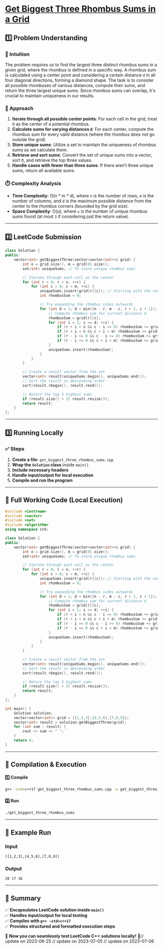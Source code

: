 # **[Get Biggest Three Rhombus Sums in a Grid](https://leetcode.com/problems/get-biggest-three-rhombus-sums-in-a-grid/description/)**  

## **1️⃣ Problem Understanding**  
### **📌 Intuition**  
The problem requires us to find the largest three distinct rhombus sums in a given grid, where the rhombus is defined in a specific way. A rhombus sum is calculated using a center point and considering a certain distance `d` in all four diagonal directions, forming a diamond shape. The task is to consider all possible rhombuses of various distances, compute their sums, and return the three largest unique sums. Since rhombus sums can overlap, it's crucial to maintain uniqueness in our results.

### **🚀 Approach**  
1. **Iterate through all possible center points**: For each cell in the grid, treat it as the center of a potential rhombus.
2. **Calculate sums for varying distances `d`**: For each center, compute the rhombus sum for every valid distance (where the rhombus does not go outside the grid).
3. **Store unique sums**: Utilize a set to maintain the uniqueness of rhombus sums as we calculate them.
4. **Retrieve and sort sums**: Convert the set of unique sums into a vector, sort it, and retrieve the top three values.
5. **Handle cases with fewer than three sums**: If there aren’t three unique sums, return all available sums.

### **⏱️ Complexity Analysis**  
- **Time Complexity**: O(n * m * d), where `n` is the number of rows, `m` is the number of columns, and `d` is the maximum possible distance from the center to the rhombus corners (bounded by the grid size).
- **Space Complexity**: O(u), where `u` is the number of unique rhombus sums found (at most `3` if considering just the return value).

---  

## **2️⃣ LeetCode Submission**  
```cpp
class Solution {
public:
    vector<int> getBiggestThree(vector<vector<int>>& grid) {
        int n = grid.size(), m = grid[0].size();
        set<int> uniqueSums; // To store unique rhombus sums

        // Iterate through each cell as the center
        for (int r = 0; r < n; ++r) {
            for (int c = 0; c < m; ++c) {
                uniqueSums.insert(grid[r][c]); // Starting with the center itself
                int rhombusSum = 0;

                // Try expanding the rhombus sides outwards
                for (int d = 1; d < min({n - r, m - c, r + 1, c + 1}); d++) {
                    // Compute rhombus sum for current distance d
                    rhombusSum = grid[r][c];
                    for (int i = 1; i <= d; ++i) {
                        if (r + i < n && c - i >= 0) rhombusSum += grid[r + i][c - i];
                        if (r + i < n && c + i < m) rhombusSum += grid[r + i][c + i];
                        if (r - i >= 0 && c - i >= 0) rhombusSum += grid[r - i][c - i];
                        if (r - i >= 0 && c + i < m) rhombusSum += grid[r - i][c + i];
                    }
                    uniqueSums.insert(rhombusSum);
                }
            }
        }

        // Create a result vector from the set
        vector<int> result(uniqueSums.begin(), uniqueSums.end());
        // Sort the result in descending order
        sort(result.rbegin(), result.rend());

        // Return the top 3 highest sums
        if (result.size() > 3) result.resize(3);
        return result;
    }
};
```  

---  

## **3️⃣ Running Locally**  
### **✅ Steps**  
1. **Create a file**: `get_biggest_three_rhombus_sums.cpp`  
2. **Wrap the `Solution` class** inside `main()`  
3. **Include necessary headers**  
4. **Handle input/output for local execution**  
5. **Compile and run the program**  

---  

## **📝 Full Working Code (Local Execution)**  
```cpp
#include <iostream>
#include <vector>
#include <set>
#include <algorithm>
using namespace std;

class Solution {
public:
    vector<int> getBiggestThree(vector<vector<int>>& grid) {
        int n = grid.size(), m = grid[0].size();
        set<int> uniqueSums; // To store unique rhombus sums

        // Iterate through each cell as the center
        for (int r = 0; r < n; ++r) {
            for (int c = 0; c < m; ++c) {
                uniqueSums.insert(grid[r][c]); // Starting with the center itself
                int rhombusSum = 0;

                // Try expanding the rhombus sides outwards
                for (int d = 1; d < min({n - r, m - c, r + 1, c + 1}); d++) {
                    // Compute rhombus sum for current distance d
                    rhombusSum = grid[r][c];
                    for (int i = 1; i <= d; ++i) {
                        if (r + i < n && c - i >= 0) rhombusSum += grid[r + i][c - i];
                        if (r + i < n && c + i < m) rhombusSum += grid[r + i][c + i];
                        if (r - i >= 0 && c - i >= 0) rhombusSum += grid[r - i][c - i];
                        if (r - i >= 0 && c + i < m) rhombusSum += grid[r - i][c + i];
                    }
                    uniqueSums.insert(rhombusSum);
                }
            }
        }

        // Create a result vector from the set
        vector<int> result(uniqueSums.begin(), uniqueSums.end());
        // Sort the result in descending order
        sort(result.rbegin(), result.rend());

        // Return the top 3 highest sums
        if (result.size() > 3) result.resize(3);
        return result;
    }
};

int main() {
    Solution solution;
    vector<vector<int>> grid = {{1,2,3},{4,5,6},{7,8,9}};
    vector<int> result = solution.getBiggestThree(grid);
    for (int sum : result) {
        cout << sum << " ";
    }
    return 0;
}
```  

---  

## **🔧 Compilation & Execution**  
#### **1️⃣ Compile**  
```bash
g++ -std=c++17 get_biggest_three_rhombus_sums.cpp -o get_biggest_three_rhombus_sums
```  

#### **2️⃣ Run**  
```bash
./get_biggest_three_rhombus_sums
```  

---  

## **🎯 Example Run**  
### **Input**  
```
[[1,2,3],[4,5,6],[7,8,9]]
```  
### **Output**  
```
20 17 16 
```  

---  

## **📌 Summary**  
✅ **Encapsulates LeetCode solution inside `main()`**  
✅ **Handles input/output for local testing**  
✅ **Compiles with `g++ -std=c++17`**  
✅ **Provides structured and formatted execution steps**  

🚀 **Now you can seamlessly test LeetCode C++ solutions locally!** 🚀// update on 2023-06-25
// update on 2023-07-05
// update on 2023-07-06
